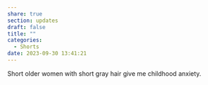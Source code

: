 ```yaml
---
share: true
section: updates
draft: false
title: ""
categories:
  - Shorts
date: 2023-09-30 13:41:21
---
```


Short older women with short gray hair give me childhood anxiety.
